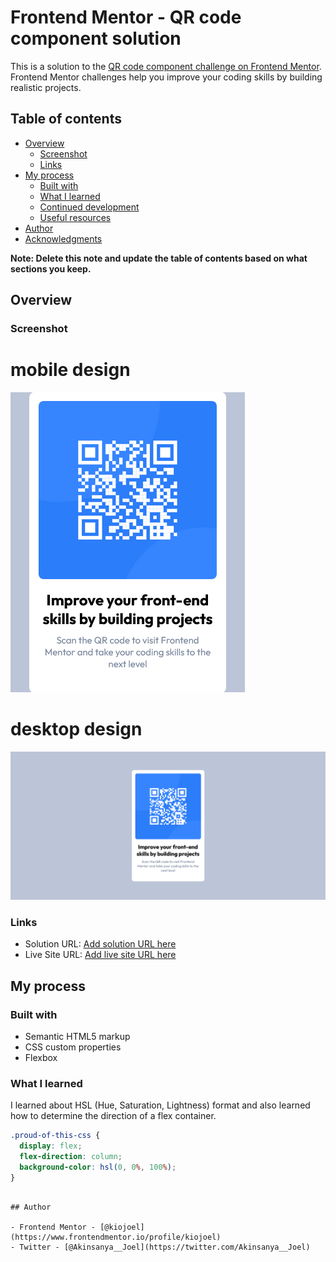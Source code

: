 # Frontend Mentor - QR code component solution

This is a solution to the [QR code component challenge on Frontend Mentor](https://www.frontendmentor.io/challenges/qr-code-component-iux_sIO_H). Frontend Mentor challenges help you improve your coding skills by building realistic projects.

## Table of contents

- [Overview](#overview)
  - [Screenshot](#screenshot)
  - [Links](#links)
- [My process](#my-process)
  - [Built with](#built-with)
  - [What I learned](#what-i-learned)
  - [Continued development](#continued-development)
  - [Useful resources](#useful-resources)
- [Author](#author)
- [Acknowledgments](#acknowledgments)

**Note: Delete this note and update the table of contents based on what sections you keep.**

## Overview

### Screenshot

# mobile design

![](./solution%20screenshots/Screen%20Shot%202024-01-15%20at%2015.55.52.png)

# desktop design

![](./solution%20screenshots/Screenshot%202024-01-15%20at%2015-53-01%20Frontend%20Mentor%20QR%20code%20component.png)

### Links

- Solution URL: [Add solution URL here](https://your-solution-url.com)
- Live Site URL: [Add live site URL here](https://your-live-site-url.com)

## My process

### Built with

- Semantic HTML5 markup
- CSS custom properties
- Flexbox

### What I learned

I learned about HSL (Hue, Saturation, Lightness) format and also learned
how to determine the direction of a flex container.

```css
.proud-of-this-css {
  display: flex;
  flex-direction: column;
  background-color: hsl(0, 0%, 100%);
}
```

```

## Author

- Frontend Mentor - [@kiojoel](https://www.frontendmentor.io/profile/kiojoel)
- Twitter - [@Akinsanya__Joel](https://twitter.com/Akinsanya__Joel)



```

